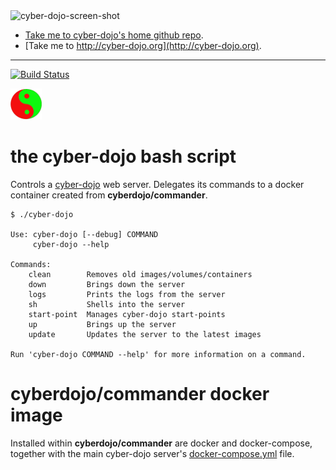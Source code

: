 
<img width="707" alt="cyber-dojo-screen-shot" src="https://cloud.githubusercontent.com/assets/252118/25101292/9bdca322-23ab-11e7-9acb-0aa5f9c5e005.png">

* [Take me to cyber-dojo's home github repo](https://github.com/cyber-dojo/cyber-dojo).
* [Take me to http://cyber-dojo.org](http://cyber-dojo.org).

- - - -

[![Build Status](https://travis-ci.org/cyber-dojo/commander.svg?branch=master)](https://travis-ci.org/cyber-dojo/commander)

<img src="https://raw.githubusercontent.com/cyber-dojo/nginx/master/images/home_page_logo.png" alt="cyber-dojo yin/yang logo" width="50px" height="50px"/>

# the cyber-dojo bash script

Controls a [cyber-dojo](http://cyber-dojo.org) web server.
Delegates its commands to a docker container created from
**cyberdojo/commander**.

```
$ ./cyber-dojo

Use: cyber-dojo [--debug] COMMAND
     cyber-dojo --help

Commands:
    clean        Removes old images/volumes/containers
    down         Brings down the server
    logs         Prints the logs from the server
    sh           Shells into the server
    start-point  Manages cyber-dojo start-points
    up           Brings up the server
    update       Updates the server to the latest images

Run 'cyber-dojo COMMAND --help' for more information on a command.
```

# cyberdojo/commander docker image

Installed within **cyberdojo/commander** are docker and docker-compose, together with the
main cyber-dojo server's
[docker-compose.yml](https://github.com/cyber-dojo/commander/blob/master/docker-compose.yml)
file.

